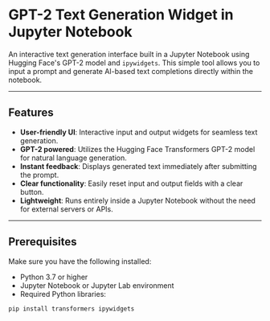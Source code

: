 # GPT-2 Text Generation Widget in Jupyter Notebook

An interactive text generation interface built in a Jupyter Notebook using Hugging Face's GPT-2 model and `ipywidgets`. This simple tool allows you to input a prompt and generate AI-based text completions directly within the notebook.

---

##  Features

- **User-friendly UI**: Interactive input and output widgets for seamless text generation.
- **GPT-2 powered**: Utilizes the Hugging Face Transformers GPT-2 model for natural language generation.
- **Instant feedback**: Displays generated text immediately after submitting the prompt.
- **Clear functionality**: Easily reset input and output fields with a clear button.
- **Lightweight**: Runs entirely inside a Jupyter Notebook without the need for external servers or APIs.

---

##  Prerequisites

Make sure you have the following installed:

- Python 3.7 or higher
- Jupyter Notebook or Jupyter Lab environment
- Required Python libraries:

```bash
pip install transformers ipywidgets

